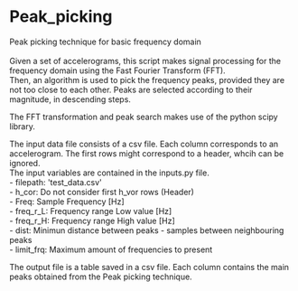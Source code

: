 # Peak_picking
Peak picking technique for basic frequency domain<br>
<br>
Given a set of accelerograms, this script makes signal processing for the frequency domain using the Fast Fourier Transform (FFT).<br>
Then, an algorithm is used to pick the frequency peaks, provided they are not too close to each other. Peaks are selected according to their magnitude, in descending steps.<br>

The FFT transformation and peak search makes use of the python scipy library.<br>

The input data file consists of a csv file. Each column corresponds to an accelerogram. The first rows might correspond to a header, whcih can be ignored.<br>
The input variables are contained in the inputs.py file.<br>
    - filepath: 'test_data.csv'<br>
    - h_cor: Do not consider first h_vor rows (Header)<br>
    - Freq: Sample Frequency [Hz]<br>
    - freq_r_L: Frequency range Low value [Hz]<br>
    - freq_r_H: Frequency range High value [Hz]<br>
    - dist: Minimun distance between peaks - samples between neighbouring peaks<br>
    - limit_frq: Maximum amount of frequencies to present<br>

The output file is a table saved in a csv file. Each  column contains the main peaks obtained from the Peak picking technique.<br> 
